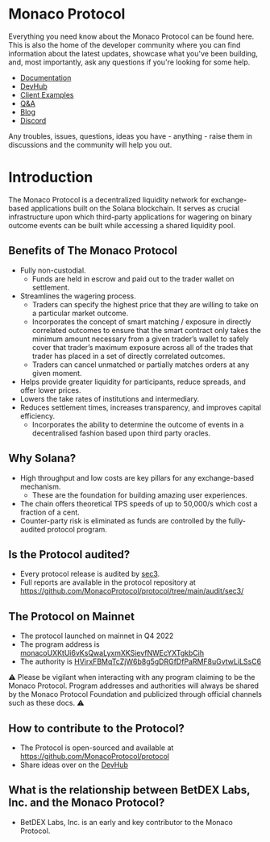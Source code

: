 # Monaco Protocol

Everything you need know about the Monaco Protocol can be found here. This is also the home of the developer community where you can find information about the latest updates, showcase what you've been building, and, most importantly, ask any questions if you're looking for some help.

- [Documentation](SUMMARY.md)
- [DevHub](https://github.com/MonacoProtocol/sdk/discussions/6)
- [Client Examples](examples/README.md)
- [Q&A](https://github.com/MonacoProtocol/sdk/discussions/categories/q-a)
- [Blog](https://medium.com/@MonacoProtocol)
- [Discord](https://discord.gg/8mR7bbBMP6)

Any troubles, issues, questions, ideas you have - anything - raise them in discussions and the community will help you out.

# Introduction

The Monaco Protocol is a decentralized liquidity network for exchange-based applications built on the Solana blockchain. It serves as crucial infrastructure upon which third-party applications for wagering on binary outcome events can be built while accessing a shared liquidity pool.

## Benefits of The Monaco Protocol

- Fully non-custodial.
  - Funds are held in escrow and paid out to the trader wallet on settlement.
- Streamlines the wagering process.
  - Traders can specify the highest price that they are willing to take on a particular market outcome.
  - Incorporates the concept of smart matching / exposure in directly correlated outcomes to ensure that the smart contract only takes the minimum amount necessary from a given trader’s wallet to safely cover that trader’s maximum exposure across all of the trades that trader has placed in a set of directly correlated outcomes.
  - Traders can cancel unmatched or partially matches orders at any given moment.
- Helps provide greater liquidity for participants, reduce spreads, and offer lower prices.
- Lowers the take rates of institutions and intermediary.
- Reduces settlement times, increases transparency, and improves capital efficiency.
  - Incorporates the ability to determine the outcome of events in a decentralised fashion based upon third party oracles.

## Why Solana?

- High throughput and low costs are key pillars for any exchange-based mechanism.
  - These are the foundation for building amazing user experiences.
- The chain offers theoretical TPS speeds of up to 50,000/s which cost a fraction of a cent.
- Counter-party risk is eliminated as funds are controlled by the fully-audited protocol program.

## Is the Protocol audited?

- Every protocol release is audited by [sec3](https://www.sec3.dev/).
- Full reports are available in the protocol repository at https://github.com/MonacoProtocol/protocol/tree/main/audit/sec3/

## The Protocol on Mainnet

- The protocol launched on mainnet in Q4 2022
- The program address is [monacoUXKtUi6vKsQwaLyxmXKSievfNWEcYXTgkbCih](https://explorer.solana.com/address/monacoUXKtUi6vKsQwaLyxmXKSievfNWEcYXTgkbCih)
- The authority is [HVirxFBMqTcZjW6b8g5gDRGfDfPaRMF8uGvtwLiLSsC6](https://explorer.solana.com/address/HVirxFBMqTcZjW6b8g5gDRGfDfPaRMF8uGvtwLiLSsC6)

⚠️ Please be vigilant when interacting with any program claiming to be the Monaco Protocol. Program addresses and authorities will always be shared by the Monaco Protocol Foundation and publicized through official channels such as these docs. ⚠️

## How to contribute to the Protocol?

- The Protocol is open-sourced and available at https://github.com/MonacoProtocol/protocol
- Share ideas over on the [DevHub](https://github.com/MonacoProtocol/sdk/discussions)

## What is the relationship between BetDEX Labs, Inc. and the Monaco Protocol?

- BetDEX Labs, Inc. is an early and key contributor to the Monaco Protocol.
